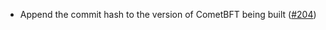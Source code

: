 - Append the commit hash to the version of CometBFT being built
  ([\#204](https://github.com/KYVENetwork/tendermint/pull/204))
